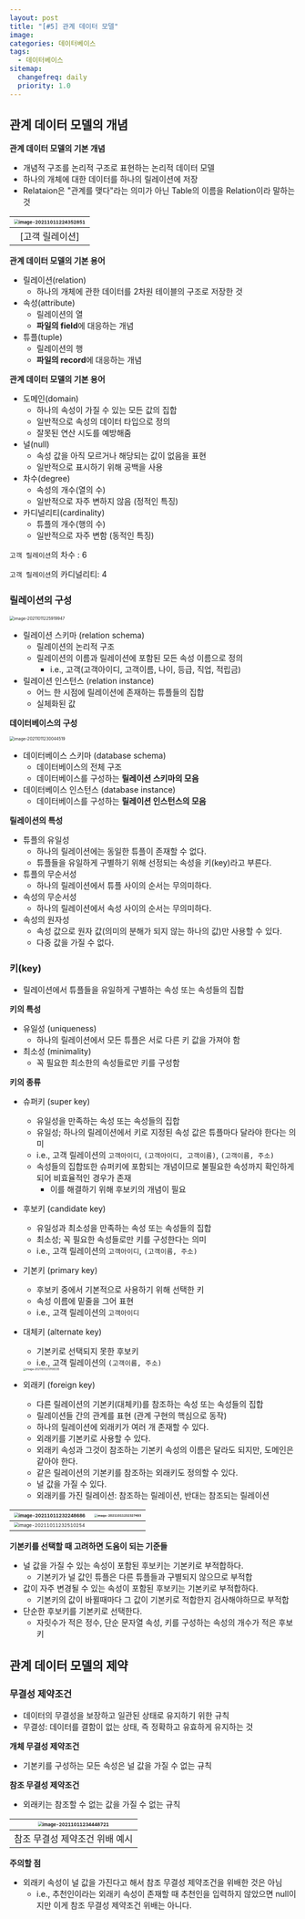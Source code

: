 ```yaml
---
layout: post
title: "[#5] 관계 데이터 모델"
image:
categories: 데이터베이스
tags: 
  - 데이터베이스
sitemap:
  changefreq: daily
  priority: 1.0
---
```


## 관계 데이터 모델의 개념

**관계 데이터 모델의 기본 개념**

- 개념적 구조를 논리적 구조로 표현하는 논리적 데이터 모델
- 하나의 개체에 대한 데이터를 하나의 릴레이션에 저장
- Relataion은 "관계를 맺다"라는 의미가 아닌 Table의 이름을 Relation이라 말하는 것



| <img src="https://raw.githubusercontent.com/Neph3779/Blog-Image/forUpload/img/20211011224352.png" alt="image-20211011224352851" style="zoom:50%;" /> |
| :----------------------------------------------------------: |
|                       [고객 릴레이션]                        |



**관계 데이터 모델의 기본 용어**

- 릴레이션(relation)
  - 하나의 개체에 관한 데이터를 2차원 테이블의 구조로 저장한 것
- 속성(attribute)
  - 릴레이션의 열
  - **파일의 field**에 대응하는 개념
- 튜플(tuple)
  - 릴레이션의 행
  - **파일의 record**에 대응하는 개념



**관계 데이터 모델의 기본 용어**

- 도메인(domain)
  - 하나의 속성이 가질 수 있는 모든 값의 집합
  - 일반적으로 속성의 데이터 타입으로 정의
  - 잘못된 연산 시도를 예방해줌
- 널(null)
  - 속성 값을 아직 모르거나 해당되는 값이 없음을 표현
  - 일반적으로 표시하기 위해 공백을 사용
- 차수(degree)
  - 속성의 개수(열의 수)
  - 일반적으로 자주 변하지 않음 (정적인 특징)
- 카디널리티(cardinality)
  - 튜플의 개수(행의 수)
  - 일반적으로 자주 변함 (동적인 특징)



`고객 릴레이션`의 차수 : 6

`고객 릴레이션`의 카디널리티: 4



### 릴레이션의 구성

<img src="https://raw.githubusercontent.com/Neph3779/Blog-Image/forUpload/img/20211011225919.png" alt="image-20211011225919947" style="zoom:50%;" />

- 릴레이션 스키마 (relation schema)
  - 릴레이션의 논리적 구조
  - 릴레이션의 이름과 릴레이션에 포함된 모든 속성 이름으로 정의
    - i.e., 고객(고객아이디, 고객이름, 나이, 등급, 직업, 적립금)
- 릴레이션 인스턴스 (relation instance)
  - 어느 한 시점에 릴레이션에 존재하는 튜플들의 집합
  - 실체화된 값



**데이터베이스의 구성**

<img src="https://raw.githubusercontent.com/Neph3779/Blog-Image/forUpload/img/20211011230044.png" alt="image-20211011230044519" style="zoom:50%;" />

- 데이터베이스 스키마 (database schema)
  - 데이터베이스의 전체 구조
  - 데이터베이스를 구성하는 **릴레이션 스키마의 모음**
- 데이터베이스 인스턴스 (database instance)
  - 데이터베이스를 구성하는 **릴레이션 인스턴스의 모음**



**릴레이션의 특성**

- 튜플의 유일성
  - 하나의 릴레이션에는 동일한 튜플이 존재할 수 없다.
  - 튜플들을 유일하게 구별하기 위해 선정되는 속성을 키(key)라고 부른다.
- 튜플의 무순서성
  - 하나의 릴레이션에서 튜플 사이의 순서는 무의미하다.
- 속성의 무순서성
  - 하나의 릴레이션에서 속성 사이의 순서는 무의미하다.
- 속성의 원자성
  - 속성 값으로 원자 값(의미의 분해가 되지 않는 하나의 값)만 사용할 수 있다.
  - 다중 값을 가질 수 없다.



### 키(key)

- 릴레이션에서 튜플들을 유일하게 구별하는 속성 또는 속성들의 집합



**키의 특성**

- 유일성 (uniqueness)
  - 하나의 릴레이션에서 모든 튜플은 서로 다른 키 값을 가져야 함
- 최소성 (minimality)
  - 꼭 필요한 최소한의 속성들로만 키를 구성함



**키의 종류**

- 슈퍼키 (super key)

  - 유일성을 만족하는 속성 또는 속성들의 집합
  - 유일성; 하나의 릴레이션에서 키로 지정된 속성 값은 튜플마다 달라야 한다는 의미
  - i.e., 고객 릴레이션의 `고객아이디`, `(고객아이디, 고객이름)`, `(고객이름, 주소)`
  - 속성들의 집합또한 슈퍼키에 포함되는 개념이므로 불필요한 속성까지 확인하게 되어 비효율적인 경우가 존재
    - 이를 해결하기 위해 후보키의 개념이 필요

- 후보키 (candidate key)

  - 유일성과 최소성을 만족하는 속성 또는 속성들의 집합
  - 최소성; 꼭 필요한 속성들로만 키를 구성한다는 의미
  - i.e., 고객 릴레이션의 `고객아이디`, `(고객이름, 주소)`

- 기본키 (primary key)

  - 후보키 중에서 기본적으로 사용하기 위해 선택한 키
  - 속성 이름에 밑줄을 그어 표현
  - i.e., 고객 릴레이션의 `고객아이디`

- 대체키 (alternate key)

  - 기본키로 선택되지 못한 후보키
  - i.e., 고객 릴레이션의 `(고객이름, 주소)`

  <img src="https://raw.githubusercontent.com/Neph3779/Blog-Image/forUpload/img/20211011231708.png" alt="image-20211011231708335" style="zoom:33%;" />

- 외래키 (foreign key)

  - 다른 릴레이션의 기본키(대체키)를 참조하는 속성 또는 속성들의 집합
  - 릴레이션들 간의 관계를 표현 (관계 구현의 핵심으로 동작)
  - 하나의 릴레이션에 외래키가 여러 개 존재할 수 있다.
  - 외래키를 기본키로 사용할 수 있다.
  - 외래키 속성과 그것이 참조하는 기본키 속성의 이름은 달라도 되지만, 도메인은 같아야 한다.
  - 같은 릴레이션의 기본키를 참조하는 외래키도 정의할 수 있다.
  - 널 값을 가질 수 있다.
  - 외래키를 가진 릴레이션: 참조하는 릴레이션, 반대는 참조되는 릴레이션



| <img src="https://raw.githubusercontent.com/Neph3779/Blog-Image/forUpload/img/20211011232248.png" alt="image-20211011232248686" style="zoom: 50%;" /> | <img src="https://raw.githubusercontent.com/Neph3779/Blog-Image/forUpload/img/20211011232327.png" alt="image-20211011232327493" style="zoom: 33%;" /> |
| ------------------------------------------------------------ | ------------------------------------------------------------ |
| <img src="https://raw.githubusercontent.com/Neph3779/Blog-Image/forUpload/img/20211011232510.png" alt="image-20211011232510254" style="zoom:50%;" /> |                                                              |



**기본키를 선택할 때 고려하면 도움이 되는 기준들**

- 널 값을 가질 수 있는 속성이 포함된 후보키는 기본키로 부적합하다.
  - 기본키가 널 값인 튜플은 다른 튜플들과 구별되지 않으므로 부적합
- 값이 자주 변경될 수 있는 속성이 포함된 후보키는 기본키로 부적합하다.
  - 기본키의 값이 바뀔때마다 그 값이 기본키로 적합한지 검사해야하므로 부적합
- 단순한 후보키를 기본키로 선택한다.
  - 자릿수가 적은 정수, 단순 문자열 속성, 키를 구성하는 속성의 개수가 적은 후보키



## 관계 데이터 모델의 제약

### 무결성 제약조건

- 데이터의 무결성을 보장하고 일관된 상태로 유지하기 위한 규칙
- 무결성: 데이터를 결함이 없는 상태, 즉 정확하고 유효하게 유지하는 것



**개체 무결성 제약조건**

- 기본키를 구성하는 모든 속성은 널 값을 가질 수 없는 규칙



**참조 무결성 제약조건**

- 외래키는 참조할 수 없는 값을 가질 수 없는 규칙

| <img src="https://raw.githubusercontent.com/Neph3779/Blog-Image/forUpload/img/20211011234448.png" alt="image-20211011234448721" style="zoom:50%;" /> |
| :----------------------------------------------------------: |
|                참조 무결성 제약조건 위배 예시                |



**주의할 점**

- 외래키 속성이 널 값을 가진다고 해서 참조 무결성 제약조건을 위배한 것은 아님
  - i.e., 추천인이라는 외래키 속성이 존재할 때 추천인을 입력하지 않았으면 null이지만 이게 참조 무결성 제약조건 위배는 아니다.

